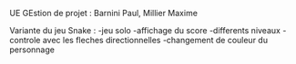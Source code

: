 UE GEstion de projet : Barnini Paul, Millier Maxime

Variante du jeu Snake :
  -jeu solo
  -affichage du score
  -differents niveaux
  -controle avec les fleches directionnelles
  -changement de couleur du personnage
